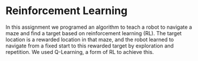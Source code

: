 # Reinforcement Learning
In this assignment we programed an algorithm to teach a robot to navigate a maze and find a target based on reinforcement learning (RL). The target location is a rewarded location in that maze, and the robot learned to navigate from a fixed start to this rewarded target by exploration and repetition. We used Q-Learning, a form of RL to achieve this.
